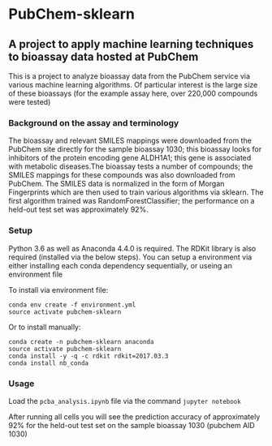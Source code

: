 # PubChem-sklearn

## A project to apply machine learning techniques to bioassay data hosted at PubChem

This is a project to analyze bioassay data from the PubChem service via various machine learning algorithms. Of particular interest is the large size of these bioassays (for the example assay here, over 220,000 compounds were tested)

### Background on the assay and terminology

The bioassay and relevant SMILES mappings were downloaded from the PubChem site directly for the sample bioassay 1030; this bioassay looks for inhibitors of the protein encoding gene ALDH1A1; this gene is associated with metabolic diseases.The bioassay tests a number of compounds; the SMILES mappings for these compounds was also downloaded from PubChem. The SMILES data is normalized in the form of Morgan Fingerprints which are then used to train various algorithms via sklearn. The first algorithm trained was RandomForestClassifier; the performance on a held-out test set was approximately 92%.

### Setup

Python 3.6 as well as Anaconda 4.4.0 is required. The RDKit library is also required (installed via the below steps). You can setup a environment via either installing each conda dependency sequentially, or useing an environment file

To install via environment file:

```
conda env create -f environment.yml
source activate pubchem-sklearn
```

Or to install manually:

```
conda create -n pubchem-sklearn anaconda
source activate pubchem-sklearn
conda install -y -q -c rdkit rdkit=2017.03.3
conda install nb_conda
```

### Usage

Load the `pcba_analysis.ipynb` file via the command `jupyter notebook`

After running all cells you will see the prediction accuracy of approximately 92% for the held-out test set on the sample bioassay 1030 (pubchem AID 1030)
